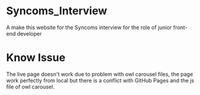 # Syncoms_Interview

A make this website for the Syncoms interview for the role of junior front-end developer

# Know Issue

The live page doesn't work due to problem with owl carousel files, the page work perfectly from local but there is a conflict with GitHub Pages and the js file of owl carousel.
